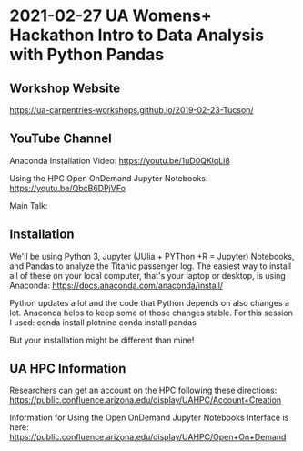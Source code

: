 # 2021-02-27 UA Womens+ Hackathon Intro to Data Analysis with Python Pandas

## Workshop Website

https://ua-carpentries-workshops.github.io/2019-02-23-Tucson/

## YouTube Channel
Anaconda Installation Video: https://youtu.be/1uD0QKlqLi8

Using the HPC Open OnDemand Jupyter Notebooks: https://youtu.be/QbcB6DPjVFo

Main Talk: 

## Installation
We'll be using Python 3, Jupyter (JUlia + PYThon +R = Jupyter) Notebooks, and Pandas to analyze the Titanic passenger log. The easiest way to install all of these on your local computer, that's your laptop or desktop, is using Anaconda: https://docs.anaconda.com/anaconda/install/

Python updates a lot and the code that Python depends on also changes a lot. Anaconda helps to keep some of those changes stable. For this session I used:
conda install plotnine
conda install pandas

But your installation might be different than mine! 

## UA HPC Information
Researchers can get an account on the HPC following these directions: https://public.confluence.arizona.edu/display/UAHPC/Account+Creation

Information for Using the Open OnDemand Jupyter Notebooks Interface is here: https://public.confluence.arizona.edu/display/UAHPC/Open+On+Demand 
